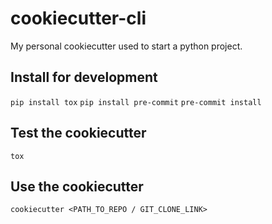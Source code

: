 # cookiecutter-cli

My personal cookiecutter used to start a python project.

## Install for development
<code>pip install tox</code>
<code>pip install pre-commit</code>
<code>pre-commit install</code>

## Test the cookiecutter
<code>tox</code>

## Use the cookiecutter
<code>cookiecutter <PATH_TO_REPO / GIT_CLONE_LINK></code>
